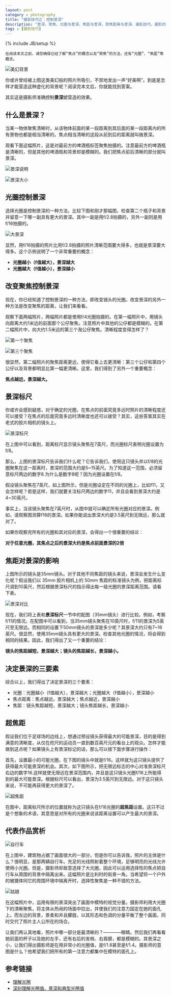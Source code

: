 ```yaml
---
layout: post
category : photography
title: "摄影技巧之：控制景深"
description: "景深，聚焦，光圈与景深，焦距与景深，聚焦距离与景深，摄影技巧，摄影的语言"
tags : [摄影技巧]
---
```

{% include JB/setup %}

    在阅读本文之前，请您确保已经了解“焦点”的概念以及“聚焦”的方法，还有“光圈”、“焦距”等概念。

![美幻背景](http://www.canon.com.cn/specialsite/ds_abcbook/image/intermediate03_01.jpg)

你或许曾经被上图这类美幻般的照片所吸引，不禁地发出一声“好美啊”。到底是怎样才能营造这种虚化的背景呢？阅读完本文后，你就能找到答案。

其实这是摄影师准确控制**景深**塑营造的效果。

## 什么是景深？

当某一物体聚焦清晰时，从该物体前面的某一段距离到其后面的某一段距离内的所有景物也都是相当清晰的。焦点相当清晰的这段从前到后的距离就叫做景深。

观看下面这幅照片，这是对最前方的啤酒瓶标签聚焦拍摄的。注意最前方的啤酒瓶是清晰的，但是其他的啤酒瓶和背景却是模糊的。我们把焦点前后清晰的部分就叫景深。

![景深说明](http://www.canon.com.cn/specialsite/ds_abcbook/image/intermediate03_07.jpg)

![景深大小](http://www.canon.com.cn/specialsite/shootingmode/images/1-1-5.png)

## 光圈控制景深

选择光圈是控制景深的一种方法。比较下图和刚才那幅图，检查第二个瓶子和背景并留意一下哪一副具有更大的景深。其中一副是用f/2.8拍摄的，另外一副则是用f/16拍摄的。

![大景深](http://www.canon.com.cn/specialsite/ds_abcbook/image/intermediate03_12.jpg)

显然，用f/16拍摄的照片比用f/2.8拍摄的照片清晰范围要大得多，也就是景深要大得多。这个示例说明了一个非常重要的概念：

* **光圈越小（f值越大），景深越大**
* **光圈越大（f值越小），景深越小**

## 改变聚焦控制景深

现在，你已经知道了控制景深的一种方法，即改变镜头的光圈。改变景深的另外一种方法是改变聚焦的距离，让我们来看看。

观察下面两幅照片，两幅照片都是使用f/4光圈拍摄的。在第一幅照片中，用镜头向距离大约1米远的前面那个公仔聚焦。注意照片中其他的公仔都是模糊的。在第二幅照片中，向大约1.5米远的第三个淘公仔聚焦。清晰程度变得怎样了？

![第一个聚焦](http://gtms03.alicdn.com/tps/i3/TB1hU8aHFXXXXblXpXXCHHzIVXX-600-399.jpg)

![第三个聚焦](http://gtms04.alicdn.com/tps/i4/TB1lKU8HpXXXXcnXVXXCHHzIVXX-600-399.jpg)

很显然，第二幅照片的聚焦距离更远，使得它看上去更清晰：第三个公仔和第四个公仔以及背景都明显比第一幅更清晰。这里，我们得到了另外一个重要概念：

**焦点越远，景深越大。**

## 景深标尺

你或许会感到疑惑，对于确定的光圈，在焦点的前面究竟多远时照片的清晰程度还可以接受？在焦点的后面究竟多远时清晰度也还可以接受？其实，这些答案其实在老式的胶片相机的镜头上。

![景深标尺](http://gtms04.alicdn.com/tps/i4/TB10S0cHFXXXXcNXXXXidAn1pXX-534-302.jpg)

在上图中可以看到，距离标尺显示镜头聚焦在7英尺，而光圈标尺表明光圈设置为f/8。

那么，上图的景深标尺告诉我们什么呢？它告诉我们，使用这只镜头并以f/8的光圈聚焦在这一距离时，景深的范围大约是5~15英尺。为了知道这一范围，必须留意标尺两边的数字8.为什么是数字8呢？因为光圈设置在f/8。

假设镜头聚焦在7英尺，如上图所示，但是光圈设定在不同的光圈上，比如f11，又会怎样呢？若是这样，我们就要关注标尺两边的数字11，并且会看到景深大约是4~30英尺。

事实上，当该镜头聚焦在7英尺时，从图中就可以确定所有光圈对应的景深。例如，请观察图测算f16的景深。如果你能说出景深大约是3.5英尺到无限远，那么就对了。

如果你观察完所有的光圈和其对应的景深，会得出一个很重要的结论：

**对于任意光圈，其焦点之后的景深大约是焦点前面景深的2倍**

## 焦距对景深的影响

上图所示的镜头是35mm镜头。对于其他不同焦距的镜头来说，景深会发生什么变化呢？假设我们以 35mm 胶片相机上的 50mm 焦距的标准镜头为例，把距离标尺调到10英尺，然后根据景深标尺的指示得出每一级光圈的景深距离范围。请看下表。

![景深对比](http://gtms01.alicdn.com/tps/i1/TB1D3I_HpXXXXcRXVXXWlqoHFXX-142-114.png)

现在，我们将上表和**景深标尺**一节中的配图（35mm镜头）进行比较。例如，考察f/11的情况。在配图中可以看到，当35mm镜头聚焦在10英尺时，f/11的景深为5英尺至无限远。而相同的设置下50mm镜头的景深是多少呢？其景深大约只有7~16英尺。很显然，使用35mm镜头具有更大的景深。检查其他光圈的情况，将会得到相同的结果。因此，我们得出了又一个重要的结论：

**镜头的焦距越短，景深越大；镜头的焦距越长，景深越小。**

## 决定景深的三要素

综合以上，我们得出了决定景深的三个要素：

* 光圈：光圈越小（f值越大），景深越大；光圈越大（f值越小），景深越小
* 焦点距离：焦点越远，景深越大；焦点越近，景深越小
* 焦距：镜头焦距越短，景深越大；镜头焦距越长，景深越小

## 超焦距

假设我们位于足球场的边线上，想通过预设镜头获得最大的可能景深，目的是得到满意的清晰度，从仅在咫尺的运动员一直到数百英尺元的看台上的观众。怎样才能做到这点呢？如果镜头上有景深标记的话，那么可以按下面步骤进行操作：

首先，设置最小的可能光圈，在下图的镜头中就是f/16。这样就为这只镜头提供了获得最大可能景深的机会。其次，如下图所示，把无限远标志的中心对准景深标尺右边的数字16.这样就使无限远在景深范围内，并且是这只镜头光圈f/16上所能得到的最大可能景深。根据标尺可以看出，景深为3.5英尺到无限远。对于这只镜头来说，不可能再获得更大的景深了。

![超焦距](http://gtms01.alicdn.com/tps/i1/TB1WAlXHFXXXXXgXFXXl6ea5XXX-543-297.jpg)

在图中，距离标尺所示的位置就称为这只镜头在f/16光圈的**超焦距**设置。这只不过是个想象的术语，其意思是对所有的光圈来说该距离设置可以产生最大的景深。

## 代表作品赏析

![自行车](http://gtms03.alicdn.com/tps/i3/TB1r90eHFXXXXamXpXXx2rSIVXX-600-600.jpg)

在上图中，建筑物占据了画面很大的一部分，但是你可以告诉我，照片的主体是什么？很明显，是那两辆自行车。充足的光线照射着整个环境，足够明亮的光线允许使用小光圈。但是，摄影师却故意选择了大光圈，因此可以运用选择性的焦点把自行车从周围的背景中隔离出来。这幅照片是比利时的街景一角。当希望将一个户外的被摄体同它的周围环境中隔离开时，选择性聚焦是一种不错的方法。

![姑娘](http://gtms03.alicdn.com/tps/i3/TB1S4U.HpXXXXbRXVXXraEsIVXX-600-900.jpg)

在这幅照片中，运用有限的景深突出了画面中模特的视觉分量。摄影师利用大光圈下的清晰聚焦，将主体从热闹的场面中拉出，并使我们的注意力固定在她的面孔上。而左边的背景，景柔和并且朦胧，以其形态和色调的分量平衡了整个画面，同时交代了照片主人公所在的场合。

让我们再认真地看，照片中哪一部分是最清晰的？————眼睛。然后我们再看看她前面的杯子以及她的左手，还有右后的发梢、右肩膀，都是模糊的。其景深之小，让我们得出摄影师是在用非常小的光圈值，是f/1.8甚至是f/1.4。摄影师的意图是什么？他希望我们把所有的第一注意力都集中在模特的面孔上。

## 参考链接

* [理解光圈](http://www.canon.com.cn/specialsite/ds_abcbook/intermediate03.html)
* [深刻理解光圈值、景深和典型光圈值](http://www.canon.com.cn/specialsite/shootingmode/1-1.html)